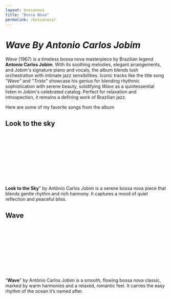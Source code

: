 ```yaml
---
layout: bossanova
title: "Bossa Nova"
permalink: /bossanova/
---
```

# ***Wave By Antonio Carlos Jobim***

*Wave* (1967) is a timeless bossa nova masterpiece by Brazilian legend **Antonio Carlos Jobim**. With its soothing melodies, elegant arrangements, and Jobim's signature piano and vocals, the album blends lush orchestration with intimate jazz sensibilities. Iconic tracks like the title song *"Wave"* and *"Triste"* showcase his genius for blending rhythmic sophistication with serene beauty, solidifying *Wave* as a quintessential listen in Jobim's celebrated catalog. Perfect for relaxation and introspection, it remains a defining work of Brazilian jazz.

Here are some of my favorite songs from the album

## Look to the sky

<script src="https://fast.wistia.com/player.js" async></script><script src="https://fast.wistia.com/embed/w4hen8abfv.js" async type="module"></script><style>wistia-player[media-id='w4hen8abfv']:not(:defined) { background: center / contain no-repeat url('https://fast.wistia.com/embed/medias/w4hen8abfv/swatch'); display: block; filter: blur(5px); }</style> <wistia-player media-id="w4hen8abfv" aspect="1.0" style="width: 150px;height: 150px;"></wistia-player>

**Look to the Sky**” by Antônio Carlos Jobim is a serene bossa nova piece that blends gentle rhythm and rich harmony. It captures a mood of quiet reflection and peaceful bliss.

## Wave

<script src="https://fast.wistia.com/player.js" async></script><script src="https://fast.wistia.com/embed/i8svtrpo5d.js" async type="module"></script><style>wistia-player[media-id='i8svtrpo5d']:not(:defined) { background: center / contain no-repeat url('https://fast.wistia.com/embed/medias/i8svtrpo5d/swatch'); display: block; filter: blur(5px); }</style> <wistia-player media-id="i8svtrpo5d" aspect="1.0" style="width: 150px;height: 150px;"></wistia-player>

“**Wave**” by Antônio Carlos Jobim is a smooth, flowing bossa nova classic, marked by warm harmonies and a relaxed, romantic feel. It carries the easy rhythm of the ocean it’s named after.